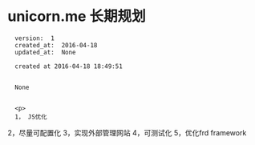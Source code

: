 
  # unicorn.me 长期规划

      version:  1
      created_at:  2016-04-18
      updated_at:  None

      created at 2016-04-18 18:49:51 


      None


      <p>
      1， JS优化
2，尽量可配置化
3，实现外部管理网站
4，可测试化
5，优化frd framework
      </p>

  